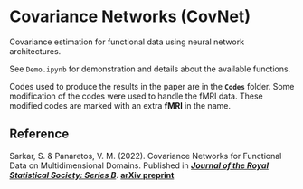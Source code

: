 # Covariance Networks (CovNet) 

Covariance estimation for functional data using neural network architectures.

See ``Demo.ipynb`` for demonstration and details about the available functions.

Codes used to produce the results in the paper are in the **`Codes`** folder. Some modification of the codes were used to handle the fMRI data. These modified codes are marked with an extra **fMRI** in the name.


## Reference
Sarkar, S. & Panaretos, V. M. (2022). Covariance Networks for Functional Data on Multidimensional Domains. Published in __[*Journal of the Royal Statistical Society: Series B*](https://doi.org/10.1111/rssb.12551)__. __[arXiv preprint](arXiv:2104.05021)__